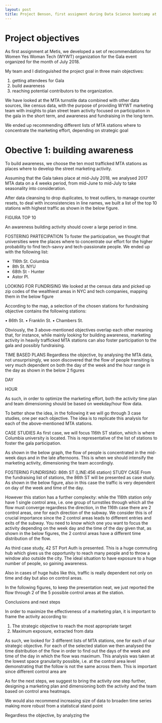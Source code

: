 ```yaml
---
layout: post
title: Project Benson, first assigment during Data Science bootcamp at Metis
---
```


# Project objectives

As first assignment at Metis, we developed a set of recommendations for Women Yes Woman Tech (WYWT) organization for the Gala event organized for the month of July 2018.

My team and I distinguished the project goal in three main objectives:
1. getting attendees for Gala 
2. build awareness 
3. reaching potential contributors to the organization.

We have looked at the MTA turnstile data combined with other data sources, like census data, with the purpose of providing WYWT marketing team with insights to plan street team activity focused on participation in the gala in the short term, and awareness and fundraising in the long term.

We ended up recommending different lists of MTA stations where to concentrate the marketing effort, depending on strategic goal


# Obective 1: building awareness
To  build awareness, we choose the ten most trafficked MTA stations as places where to develop the street marketing activity. 
 
Assuming that the Gala takes place at mid-July 2018, we analysed 2017 MTA data on a 4 weeks period, from mid-June to mid-July to take seasonality into consideration. 

After data cleansing to drop duplicates, to treat outliers, to manage counter resets, to deal with inconsistencies in line names, we built a list of the top 10 stations with highest traffic as shown in the below figure.

FIGURA TOP 10

An awareness building activity should cover a large period in time. 

FOSTERING PARTECIPATION
To foster the participation, we thought that universities were the places where to concentrate our effort for the higher probability to find tech-savvy and tech-passionate people.
We ended up with the following list:
*	116th St. Columbia
*	8th St. NYU
*	68th St - Hunter
*	Astor Pl.



LOOKING FOR FUNDRISING
We looked at the census data and picked up zip codes of the wealthiest areas in NYC and tech companies, mapping them in the below figure


 
According to the map, a selection of the chosen stations for fundraising objective contains the following stations:

•	86th St.
•	Franklin St.
•	Chambers St.



Obviously, the 3 above-mentioned objectives overlap each other meaning that, for instance, while mainly looking for building awareness, marketing activity in heavily trafficked MTA stations can also foster participation to the gala and possibly fundraising.


TIME BASED PLANS
Regardless the objective, by analysing the MTA data, not unsurprisingly, we soon discovered that the flow of people transiting is very much dependent on both the day of the week and the hour range in the day as shown in the below 2 figures


DAY

HOUR

As such, in order to optimize the marketing effort, both the activity time plan and team dimensioning should be based on weekday/hour flow data.

To better show the idea, in the following it we will go through 3 case studies, one per each objective. The idea is to replicate this analysis for each of the above-mentioned MTA stations.



CASE STUDIES
As first case, we will focus 116th ST station, which is where Columbia university is located. This is representative of the list of stations to foster the gala participation.

As shown in the below graph, the flow of people is concentrated in the mid-week days and in the late afternoons. This is when we should intensify the marketing activity, dimensioning the team accordingly.




FOSTERING FUNDRISING: 86th ST (LINE:456 station) STUDY CASE
From the fundraising list of stations, the 86th ST will be presented as case study. As shown in the below figure, also in this case the traffic is very dependent on day of the week and time of the day.



However this station has a further complexity: while the 116th station only have 1 single control area, i.e. one group of turnstiles through which all the flow must converge regardless the direction, in the 116th case there are 2 control areas, one for each direction of the subway. We consider this is of crucial importance since the 2 control areas leads to different entries and exits of the subway. You need to know which one you want to focus the activity depending on the week day and the time of the day given that, as shown in the below figures, the 2 control areas have a different time distribution of the flow. 


As third case study, 42 ST Port Auth is presented.
This is a huge commuting hub which gives us the opportunity to reach many people and to throw a window also outside the city. The ideal situation to have exposure to a huge number of people, so gaining awareness.

Also in cases of huge hubs like this, traffic is really dependent not only on time and day but also on control areas.


In the following figures, to keep the presentation neat, we just reported the flow through 2 of the 5 possible control areas at the station.



Conclusions and next steps

In order to maximize the effectiveness of a marketing plan, it is important to frame the activity 
according to:
1)	The strategic objective to reach the most appropriate target
2)	Maximum exposure, extracted from data

As such, we looked for 3 different lists of MTA stations, one for each of our strategic objective.
For each of the selected station we then analysed the time distribution of the flow in order to find out the days of the week and time of the day in which the flow was maximum. This analysis was taken at the lowest space granularity possible, i.e. at the control area level demonstrating that the follow is not the same across them. This is important since different control area are 

As for the next steps,  we suggest to bring the activity one step further,  designing a marketing plan and dimensioning both the activity and the team based on control area heatmaps.

We would also recommend increasing size of data to broaden time series making more robust from a statistical stand point




Regardless the objective, by analyzing the 

